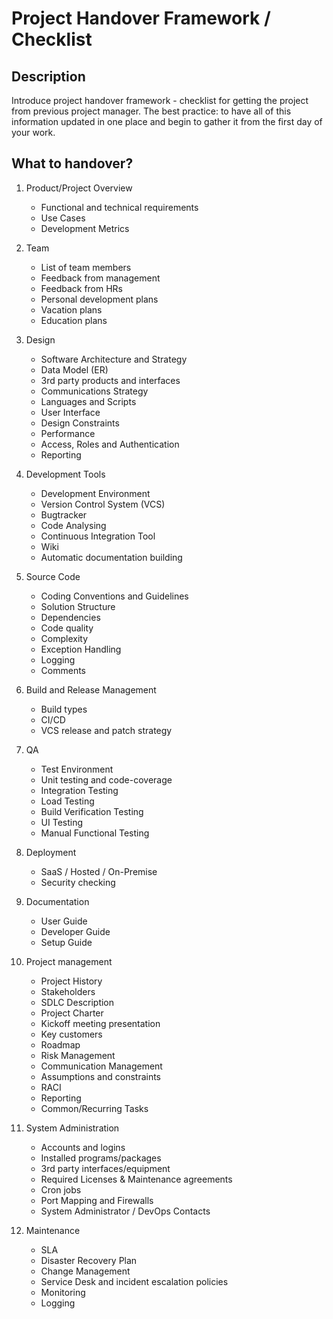 # Project Handover Framework / Checklist
## Description

Introduce project handover framework - checklist for getting the project from previous project manager. The best practice: to have all of this information updated in one place and begin to gather it from the first day of your work.

## What to handover?
1. Product/Project Overview

	- Functional and technical requirements   
	- Use Cases
	- Development Metrics
  
1. Team
 
	- List of team members
	- Feedback from management
	- Feedback from HRs
	- Personal development plans
	- Vacation plans
	- Education plans
  
1. Design
   
	- Software Architecture and Strategy
	- Data Model (ER)
	- 3rd party products and interfaces
	- Communications Strategy
	- Languages and Scripts
	- User Interface
	- Design Constraints
	- Performance
	- Access, Roles and Authentication
	- Reporting
	    
1. Development Tools
   
	- Development Environment
	- Version Control System (VCS)
	- Bugtracker
	- Code Analysing
	- Continuous Integration Tool
	- Wiki
	- Automatic documentation building
	   
1. Source Code
   
	- Coding Conventions and Guidelines
	- Solution Structure
	- Dependencies
	- Code quality
	- Complexity
	- Exception Handling
	- Logging
	- Comments 
	   
1. Build and Release Management
   
	- Build types
	- CI/CD
	- VCS release and patch strategy
	   
1. QA
   
	- Test Environment
	- Unit testing and code-coverage
	- Integration Testing
	- Load Testing
	- Build Verification Testing
	- UI Testing
	- Manual Functional Testing
	   
7. Deployment
   
	- SaaS / Hosted / On-Premise 
	- Security checking
	   
1. Documentation
   
	- User Guide
	- Developer Guide
	- Setup Guide
	   
1. Project management
   
	- Project History
	- Stakeholders
	- SDLC Description
	- Project Charter
	- Kickoff meeting presentation
	- Key customers
	- Roadmap
	- Risk Management
	- Communication Management
	- Assumptions and constraints
	- RACI
	- Reporting
	- Common/Recurring Tasks
	    
1. System Administration
    
	- Accounts and logins
	- Installed programs/packages
	- 3rd party interfaces/equipment
	- Required Licenses & Maintenance agreements
	- Cron jobs
	- Port Mapping and Firewalls
	- System Administrator / DevOps Contacts
	   
1. Maintenance
    
	- SLA
	- Disaster Recovery Plan
	- Change Management
	- Service Desk and incident escalation policies
	- Monitoring
	- Logging
